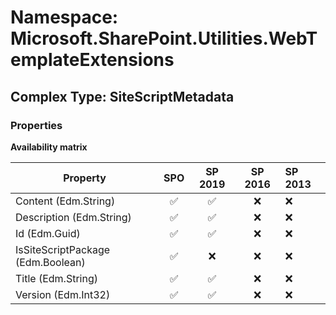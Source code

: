# Namespace: Microsoft.SharePoint.Utilities.WebTemplateExtensions

## Complex Type: SiteScriptMetadata

### Properties

**Availability matrix**

Property | SPO | SP 2019 | SP 2016 | SP 2013
----------|:---:|:-------:|:-------:|:-------
Content (Edm.String) | ✅ | ✅ | ❌ | ❌
Description (Edm.String) | ✅ | ✅ | ❌ | ❌
Id (Edm.Guid) | ✅ | ✅ | ❌ | ❌
IsSiteScriptPackage (Edm.Boolean) | ✅ | ❌ | ❌ | ❌
Title (Edm.String) | ✅ | ✅ | ❌ | ❌
Version (Edm.Int32) | ✅ | ✅ | ❌ | ❌
